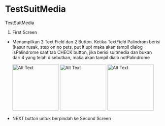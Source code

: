 # TestSuitMedia
TestSuitMedia

1. First Screen
  - Menampilkan 2 Text Field dan 2 Button. Ketika TextField Palindrom berisi (kasur rusak, step on no pets, put it up) maka akan tampil        dialog isPalindrome saat tab CHECK button, jika berisi suitmedia dan bukan dari 4 yang telah disebutkan, maka akan tampil dialo 
    notPalindrome

    <img src="https://github.com/user-attachments/assets/5b7d70f4-8c97-4acb-bf36-e6700425e59f" alt="Alt Text" width="150">
      <img src="https://github.com/user-attachments/assets/23166a29-76b3-44fa-bbc4-cdacc0297070" alt="Alt Text" width="150">
        <img src="https://github.com/user-attachments/assets/fe137f54-2c96-4492-bd80-99e0eebb7c9a" alt="Alt Text" width="150">
  - NEXT button untuk berpindah ke Second Screen

